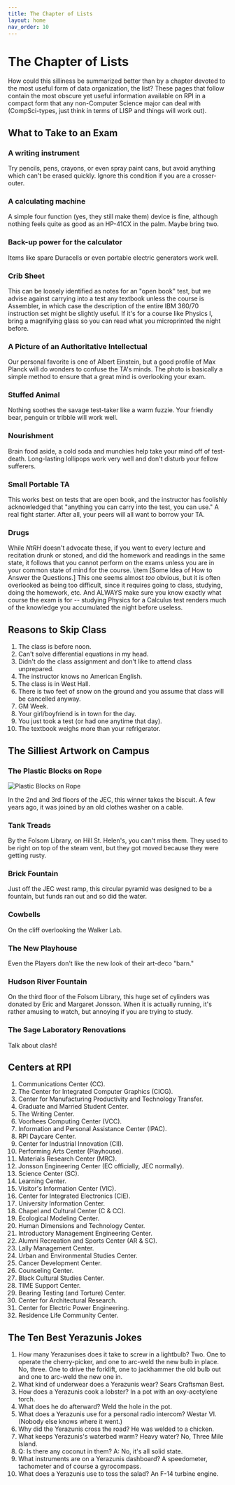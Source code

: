 ```yaml
---
title: The Chapter of Lists
layout: home
nav_order: 10
---
```


# The Chapter of Lists

How could this silliness be summarized better than by a chapter devoted to the most useful form of data organization, the list? These pages that follow contain the most obscure yet useful information available on RPI in a compact form that any non-Computer Science major can deal with (CompSci-types, just think in terms of LISP and things will work out).

## What to Take to an Exam

### A writing instrument

Try pencils, pens, crayons, or even spray paint cans, but avoid anything which can't be erased quickly. Ignore this condition if you are a crosser-outer.

### A calculating machine

A simple four function (yes, they still make them) device is fine, although nothing feels quite as good as an HP-41CX in the palm. Maybe bring two.

### Back-up power for the calculator

Items like spare Duracells or even portable electric generators work well.

### Crib Sheet

This can be loosely identified as notes for an "open book" test, but we advise against carrying into a test any textbook unless the course is Assembler, in which case the description of the entire IBM 360/70 instruction set might be slightly useful. If it's for a course like Physics I, bring a magnifying glass so you can read what you microprinted the night before.

### A Picture of an Authoritative Intellectual

Our personal favorite is one of Albert Einstein, but a good profile of Max Planck will do wonders to confuse the TA's minds. The photo is basically a simple method to ensure that a great mind is overlooking your exam.

### Stuffed Animal

Nothing soothes the savage test-taker like a warm fuzzie. Your friendly bear, penguin or tribble will work well.

### Nourishment

Brain food aside, a cold soda and munchies help take your mind off of test-death. Long-lasting lollipops work very well and don't disturb your fellow sufferers.

### Small Portable TA

This works best on tests that are open book, and the instructor has foolishly acknowledged that "anything you can carry into the test, you can use." A real fight starter. After all, your peers will all want to borrow your TA.

### Drugs

While _NtRH_ doesn't advocate these, if you went to every lecture and recitation drunk or stoned, and did the homework and readings in the same state, it follows that you cannot perform on the exams unless you are in your common state of mind for the course. \\item \[Some Idea of How to Answer the Questions.\] This one seems almost _too_ obvious, but it is often overlooked as being too difficult, since it requires going to class, studying, doing the homework, etc. And ALWAYS make sure you know exactly what course the exam is for -- studying Physics for a Calculus test renders much of the knowledge you accumulated the night before useless.

## Reasons to Skip Class

1. The class is before noon.
2. Can't solve differential equations in my head.
3. Didn't do the class assignment and don't like to attend class unprepared.
4. The instructor knows no American English.
5. The class is in West Hall.
6. There is two feet of snow on the ground and you assume that class will be cancelled anyway.
7. GM Week.
8. Your girl/boyfriend is in town for the day.
9. You just took a test (or had one anytime that day).
10. The textbook weighs more than your refrigerator.

## The Silliest Artwork on Campus

### The Plastic Blocks on Rope

![Plastic Blocks on Rope](../images/10-plastic_blocks.jpg)

In the 2nd and 3rd floors of the JEC, this winner takes the biscuit. A few years ago, it was joined by an old clothes washer on a cable.

### Tank Treads

By the Folsom Library, on Hill St. Helen's, you can't miss them. They used to be right on top of the steam vent, but they got moved because they were getting rusty.

### Brick Fountain

Just off the JEC west ramp, this circular pyramid was designed to be a fountain, but funds ran out and so did the water.

### Cowbells

On the cliff overlooking the Walker Lab.

### The New Playhouse

Even the Players don't like the new look of their art-deco "barn."

### Hudson River Fountain

On the third floor of the Folsom Library, this huge set of cylinders was donated by Eric and Margaret Jonsson. When it is actually running, it's rather amusing to watch, but annoying if you are trying to study.

### The Sage Laboratory Renovations

Talk about clash!

## Centers at RPI

1. Communications Center (CC).
2. The Center for Integrated Computer Graphics (CICG).
3. Center for Manufacturing Productivity and Technology Transfer.
4. Graduate and Married Student Center.
5. The Writing Center.
6. Voorhees Computing Center (VCC).
7. Information and Personal Assistance Center (IPAC).
8. RPI Daycare Center.
9. Center for Industrial Innovation (CII).
10. Performing Arts Center (Playhouse).
11. Materials Research Center (MRC).
12. Jonsson Engineering Center (EC officially, JEC normally).
13. Science Center (SC).
14. Learning Center.
15. Visitor's Information Center (VIC).
16. Center for Integrated Electronics (CIE).
17. University Information Center.
18. Chapel and Cultural Center (C & CC).
19. Ecological Modeling Center.
20. Human Dimensions and Technology Center.
21. Introductory Management Engineering Center.
22. Alumni Recreation and Sports Center (AR & SC).
23. Lally Management Center.
24. Urban and Environmental Studies Center.
25. Cancer Development Center.
26. Counseling Center.
27. Black Cultural Studies Center.
28. TIME Support Center.
29. Bearing Testing (and Torture) Center.
30. Center for Architectural Research.
31. Center for Electric Power Engineering.
32. Residence Life Community Center.

## The Ten Best Yerazunis Jokes

1. How many Yerazunises does it take to screw in a lightbulb? Two. One to operate the cherry-picker, and one to arc-weld the new bulb in place. No, three. One to drive the forklift, one to jackhammer the old bulb out and one to arc-weld the new one in.
2. What kind of underwear does a Yerazunis wear? Sears Craftsman Best.
3. How does a Yerazunis cook a lobster? In a pot with an oxy-acetylene torch.
4. What does he do afterward? Weld the hole in the pot.
5. What does a Yerazunis use for a personal radio intercom? Westar VI. (Nobody else knows where it went.)
6. Why did the Yerazunis cross the road? He was welded to a chicken.
7. What keeps Yerazunis's waterbed warm? Heavy water? No, Three Mile Island.
8. Q: Is there any coconut in them? A: No, it's all solid state.
9. What instruments are on a Yerazunis dashboard? A speedometer, tachometer and of course a gyrocompass.
10. What does a Yerazunis use to toss the salad? An F-14 turbine engine.
